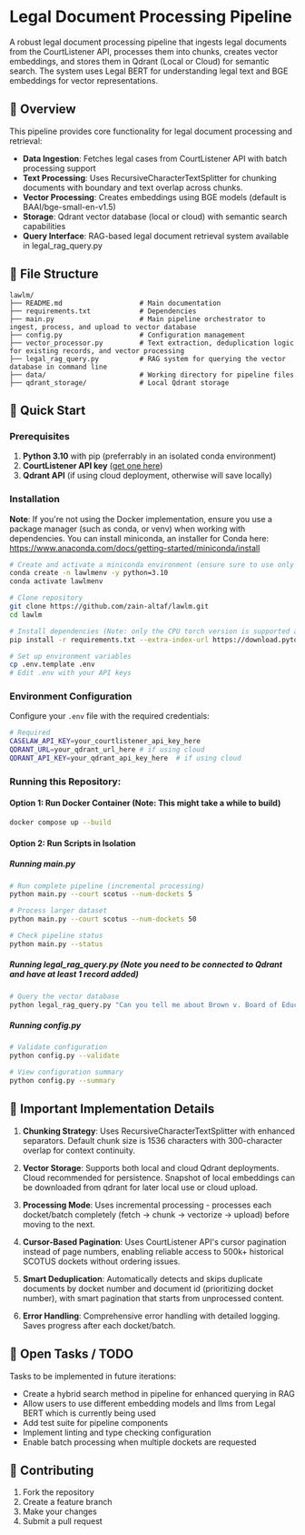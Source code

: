 # Legal Document Processing Pipeline

A robust legal document processing pipeline that ingests legal documents from the CourtListener API, processes them into chunks, creates vector embeddings, and stores them in Qdrant (Local or Cloud) for semantic search. The system uses Legal BERT for understanding legal text and BGE embeddings for vector representations.

## 🎯 Overview

This pipeline provides core functionality for legal document processing and retrieval:

- **Data Ingestion**: Fetches legal cases from CourtListener API with batch processing support
- **Text Processing**: Uses RecursiveCharacterTextSplitter for chunking documents with boundary and text overlap across chunks.
- **Vector Processing**: Creates embeddings using BGE models (default is BAAI/bge-small-en-v1.5)
- **Storage**: Qdrant vector database (local or cloud) with semantic search capabilities
- **Query Interface**: RAG-based legal document retrieval system available in legal_rag_query.py

## 📁 File Structure

```
lawlm/
├── README.md                   # Main documentation
├── requirements.txt            # Dependencies
├── main.py                     # Main pipeline orchestrator to ingest, process, and upload to vector database
├── config.py                   # Configuration management
├── vector_processor.py         # Text extraction, deduplication logic for existing records, and vector processing 
├── legal_rag_query.py          # RAG system for querying the vector database in command line
├── data/                       # Working directory for pipeline files
├── qdrant_storage/             # Local Qdrant storage
```

## 🚀 Quick Start

### Prerequisites

1. **Python 3.10** with pip (preferrably in an isolated conda environment)
2. **CourtListener API key** ([get one here](https://www.courtlistener.com/api/))
3. **Qdrant API** (if using cloud deployment, otherwise will save locally)

### Installation

**Note**: If you're not using the Docker implementation, ensure you use a package manager (such as conda, or venv) when working with dependencies. You can install miniconda, an installer for Conda here: https://www.anaconda.com/docs/getting-started/miniconda/install


```bash
# Create and activate a miniconda environment (ensure sure to use only v3.10)
conda create -n lawlmenv -y python=3.10
conda activate lawlmenv

# Clone repository
git clone https://github.com/zain-altaf/lawlm.git
cd lawlm

# Install dependencies (Note: only the CPU torch version is supported at this time)
pip install -r requirements.txt --extra-index-url https://download.pytorch.org/whl/cpu

# Set up environment variables
cp .env.template .env
# Edit .env with your API keys
```

### Environment Configuration

Configure your `.env` file with the required credentials:

```bash
# Required
CASELAW_API_KEY=your_courtlistener_api_key_here
QDRANT_URL=your_qdrant_url_here # if using cloud
QDRANT_API_KEY=your_qdrant_api_key_here  # if using cloud
```
### Running this Repository:

#### Option 1: Run Docker Container (Note: This might take a while to build)

```bash
docker compose up --build
```

#### Option 2: Run Scripts in Isolation

##### Running main.py

```bash
# Run complete pipeline (incremental processing)
python main.py --court scotus --num-dockets 5

# Process larger dataset
python main.py --court scotus --num-dockets 50

# Check pipeline status
python main.py --status
```

##### Running legal_rag_query.py (Note you need to be connected to Qdrant and have at least 1 record added)

```bash
# Query the vector database
python legal_rag_query.py "Can you tell me about Brown v. Board of Education?"
```

##### Running config.py

```bash
# Validate configuration
python config.py --validate

# View configuration summary
python config.py --summary
```

## 🔧 Important Implementation Details

1. **Chunking Strategy**: Uses RecursiveCharacterTextSplitter with enhanced separators. Default chunk size is 1536 characters with 300-character overlap for context continuity.

3. **Vector Storage**: Supports both local and cloud Qdrant deployments. Cloud recommended for persistence. Snapshot of local embeddings can be downloaded from qdrant for later local use or cloud upload.

4. **Processing Mode**: Uses incremental processing - processes each docket/batch completely (fetch → chunk → vectorize → upload) before moving to the next.

5. **Cursor-Based Pagination**: Uses CourtListener API's cursor pagination instead of page numbers, enabling reliable access to 500k+ historical SCOTUS dockets without ordering issues.

6. **Smart Deduplication**: Automatically detects and skips duplicate documents by docket number and document id (prioritizing docket number), with smart pagination that starts from unprocessed content.

7. **Error Handling**: Comprehensive error handling with detailed logging. Saves progress after each docket/batch.

## 🔄 Open Tasks / TODO

Tasks to be implemented in future iterations:

- Create a hybrid search method in pipeline for enhanced querying in RAG
- Allow users to use different embedding models and llms from Legal BERT which is currently being used
- Add test suite for pipeline components
- Implement linting and type checking configuration
- Enable batch processing when multiple dockets are requested 

## 🤝 Contributing

1. Fork the repository
2. Create a feature branch
3. Make your changes
4. Submit a pull request